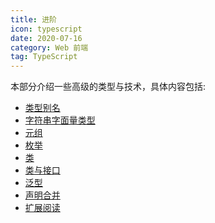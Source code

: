 ```yaml
---
title: 进阶
icon: typescript
date: 2020-07-16
category: Web 前端
tag: TypeScript
---
```


本部分介绍一些高级的类型与技术，具体内容包括:

<!-- more -->

- [类型别名](advanced/type-aliases)
- [字符串字面量类型](advanced/string-literal-types)
- [元组](advanced/tuple)
- [枚举](advanced/enum)
- [类](advanced/class)
- [类与接口](advanced/class-and-interfaces)
- [泛型](advanced/generics)
- [声明合并](advanced/declaration-merging)
- [扩展阅读](advanced/further-reading)
